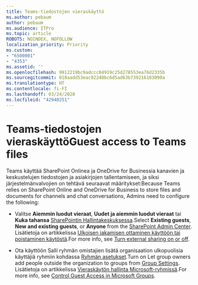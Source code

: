 ```yaml
---
title: Teams-tiedostojen vieraskäyttö
ms.author: pebaum
author: pebaum
ms.audience: ITPro
ms.topic: article
ROBOTS: NOINDEX, NOFOLLOW
localization_priority: Priority
ms.custom:
- "6500001"
- "4353"
ms.assetid: ''
ms.openlocfilehash: 9912219bc9adccc04919c25d278553ea76d2335b
ms.sourcegitcommit: 018aadd53eac92248bc6d5ad63b739216103090a
ms.translationtype: HT
ms.contentlocale: fi-FI
ms.lasthandoff: 03/24/2020
ms.locfileid: "42940251"
---
```

# <a name="guest-access-to-teams-files"></a><span data-ttu-id="7852a-102">Teams-tiedostojen vieraskäyttö</span><span class="sxs-lookup"><span data-stu-id="7852a-102">Guest access to Teams files</span></span>

<span data-ttu-id="7852a-103">Teams käyttää SharePoint Onlinea ja OneDrive for Businessia kanavien ja keskustelujen tiedostojen ja asiakirjojen tallentamiseen, ja siksi järjestelmänvalvojien on tehtävä seuraavat määritykset:</span><span class="sxs-lookup"><span data-stu-id="7852a-103">Because Teams relies on SharePoint Online and OneDrive for Business to store files and documents for channels and chat conversations, Admins need to configure the following:</span></span>

- <span data-ttu-id="7852a-104">Valitse **Aiemmin luodut vieraat**, **Uudet ja aiemmin luodut vieraat** tai **Kuka tahansa** [SharePointin Hallintakeskuksessa](https://admin.microsoft.com/sharepoint?page=sharing&modern=true).</span><span class="sxs-lookup"><span data-stu-id="7852a-104">Select **Existing guests**, **New and existing guests**, or **Anyone** from the [SharePoint Admin Center](https://admin.microsoft.com/sharepoint?page=sharing&modern=true).</span></span> <span data-ttu-id="7852a-105">Lisätietoja on artikkelissa [Ulkoisen jakamisen ottaminen käyttöön tai poistaminen käytöstä](https://docs.microsoft.com/sharepoint/turn-external-sharing-on-or-off).</span><span class="sxs-lookup"><span data-stu-id="7852a-105">For more info, see [Turn external sharing on or off](https://docs.microsoft.com/sharepoint/turn-external-sharing-on-or-off).</span></span>

- <span data-ttu-id="7852a-106">Ota käyttöön Salli ryhmän omistajien lisätä organisaation ulkopuolisia käyttäjiä ryhmiin kohdassa [Ryhmän asetukset](https://admin.microsoft.com/Adminportal/Home?source=applauncher#/SettingsMultiPivot/:/Settings/L1/O365Groups).</span><span class="sxs-lookup"><span data-stu-id="7852a-106">Turn on Let group owners add people outside the organization to groups from [Group Settings](https://admin.microsoft.com/Adminportal/Home?source=applauncher#/SettingsMultiPivot/:/Settings/L1/O365Groups).</span></span> <span data-ttu-id="7852a-107">Lisätietoja on artikkelissa [Vieraskäytön hallinta Microsoft-ryhmissä](https://docs.microsoft.com/microsoftteams/teams-dependencies#control-guest-access-in-office-365-groups).</span><span class="sxs-lookup"><span data-stu-id="7852a-107">For more info, see [Control Guest Access in Microsoft Groups](https://docs.microsoft.com/microsoftteams/teams-dependencies#control-guest-access-in-office-365-groups).</span></span>
